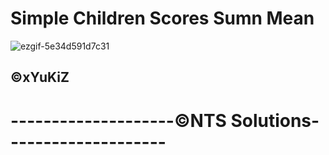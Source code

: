 # Simple Children Scores Sumn Mean

![ezgif-5e34d591d7c31](https://github.com/user-attachments/assets/040008a9-c57f-4518-95ab-7c923e69e6c1)


## ©xYuKiZ
# --------------------©NTS Solutions--------------------
